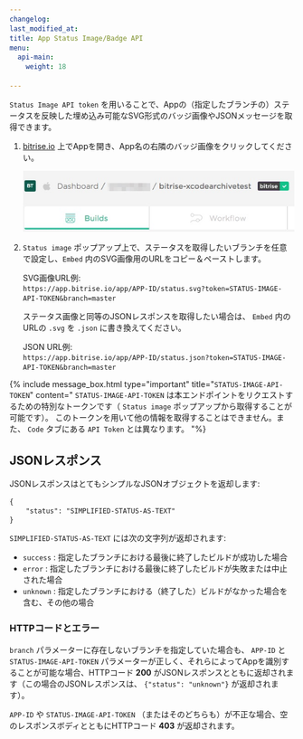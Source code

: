 ```yaml
---
changelog: 
last_modified_at: 
title: App Status Image/Badge API
menu:
  api-main:
    weight: 18

---
```


`Status Image API token` を用いることで、Appの（指定したブランチの）ステータスを反映した埋め込み可能なSVG形式のバッジ画像やJSONメッセージを取得できます。

1. [bitrise.io](https://www.bitrise.io) 上でAppを開き、App名の右隣のバッジ画像をクリックしてください。

   ![Printscreen](/img/api/status-image-api-token.jpg)
2. `Status image` ポップアップ上で、ステータスを取得したいブランチを任意で設定し、`Embed` 内のSVG画像用のURLをコピー＆ペーストします。

   SVG画像URL例:  
   `https://app.bitrise.io/app/APP-ID/status.svg?token=STATUS-IMAGE-API-TOKEN&branch=master`

   ステータス画像と同等のJSONレスポンスを取得したい場合は、 `Embed` 内のURLの `.svg` を `.json` に書き換えてください。

   JSON URL例:  
   `https://app.bitrise.io/app/APP-ID/status.json?token=STATUS-IMAGE-API-TOKEN&branch=master`

{% include message_box.html type="important" title="`STATUS-IMAGE-API-TOKEN`" content=" `STATUS-IMAGE-API-TOKEN` は本エンドポイントをリクエストするための特別なトークンです（ `Status image` ポップアップから取得することが可能です）。 このトークンを用いて他の情報を取得することはできません。また、 `Code` タブにある `API Token` とは異なります。
"%}


## JSONレスポンス

JSONレスポンスはとてもシンプルなJSONオブジェクトを返却します:

    {
        "status": "SIMPLIFIED-STATUS-AS-TEXT"
    }

`SIMPLIFIED-STATUS-AS-TEXT` には次の文字列が返却されます:

* `success` : 指定したブランチにおける最後に終了したビルドが成功した場合
* `error` : 指定したブランチにおける最後に終了したビルドが失敗または中止された場合
* `unknown` : 指定したブランチにおける（終了した）ビルドがなかった場合を含む、その他の場合

### HTTPコードとエラー

`branch` パラメーターに存在しないブランチを指定していた場合も、 `APP-ID` と `STATUS-IMAGE-API-TOKEN` パラメーターが正しく、それらによってAppを識別することが可能な場合、HTTPコード **200** がJSONレスポンスとともに返却されます（この場合のJSONレスポンスは、 `{"status": "unknown"}` が返却されます）。

`APP-ID` や `STATUS-IMAGE-API-TOKEN` （またはそのどちらも）が不正な場合、空のレスポンスボディとともにHTTPコード **403** が返却されます。
